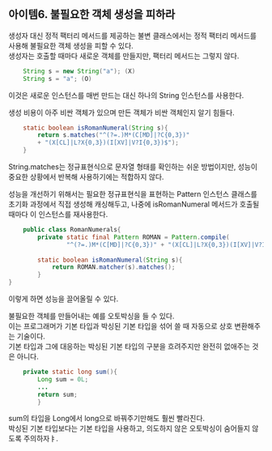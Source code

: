 ## 아이템6. 불필요한 객체 생성을 피하라 

생성자 대신 정적 팩터리 메서드를 제공하는 불변 클래스에서는 정적 팩터리 메서드를 사용해 불필요한 객체 생성을 피할 수 있다.  
생성자는 호출할 때마다 새로운 객체를 만들지만, 팩터리 메서드는 그렇지 않다.  


```java
    String s = new String("a"); (X)
    String s = "a"; (O) 
```
이것은 새로운 인스턴스를 매번 만드는 대신 하나의 String 인스턴스를 사용한다. 

생성 비용이 아주 비싼 객체가 있으며 만든 객체가 비싼 객체인지 알기 힘들다.
```java
    static boolean isRomanNumeral(String s){
        return s.matches("^(?=.)M*(C[MD]|?C{0,3})"
        + "(X[CL]|L?X{0,3})(I[XV]|V?I{0,3})$");
    }   
```
String.matches는 정규표현식으로 문자열 형태를 확인하는 쉬운 방법이지만, 성능이 중요한 상황에서 반복해 사용하기에는 적합하지 않다.  

성능을 개선하기 위해서는 필요한 정규표현식을 표현하는 Pattern 인스턴스 클래스를 초기화 과정에서 직접 생성해 캐싱해두고, 나중에 isRomanNumeral 메서드가 호출될 때마다
이 인스턴스를 재사용한다.  

```java
    public class RomanNumerals{
        private static final Pattern ROMAN = Pattern.compile(
                "^(?=.)M*(C[MD]|?C{0,3})" + "(X[CL]|L?X{0,3})(I[XV]|V?I{0,3})$");
        
        static boolean isRomanNumeral(String s){
            return ROMAN.matcher(s).matches();
        }
}
```  
이렇게 하면 성능을 끌어올릴 수 있다.

불필요한 객체를 만들어내는 예를 오토박싱을 들 수 있다.  
이는 프로그래머가 기본 타입과 박싱된 기본 타입을 섞어 쓸 때 자동으로 상호 변환해주는 기술이다.  
기본 타입과 그에 대응하는 박싱된 기본 타입의 구분을 흐려주지만 완전히 없애주는 것은 아니다.  
```java
    private static long sum(){
        Long sum = 0L;
        ...
        return sum;
        }
```
sum의 타입을 Long에서 long으로 바꿔주기만해도 훨씬 빨라진다.  
박싱된 기본 타입보다는 기본 타입을 사용하고, 의도하지 않은 오토박싱이 숨어들지 않도록 주의하자ㅑ.